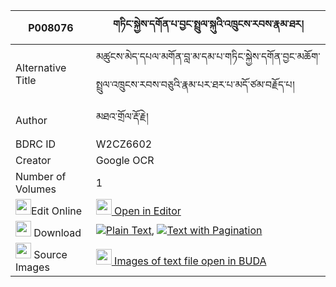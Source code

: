 |P008076|གཏིང་སྐྱེས་དགོན་པ་བྱང་སྤྲུལ་སྐུའི་འཁྲུངས་རབས་རྣམ་ཐར། 
| --- | --- 
|Alternative Title |མཚུངས་མེད་དཔལ་མགོན་བླ་མ་དམ་པ་གཏིང་སྐྱེས་དགོན་བྱང་མཆོག་སྤྲུལ་འཁྲུངས་རབས་བཅུའི་རྣམ་པར་ཐར་པ་མདོ་ཙམ་བརྗོད་པ།
|Author| མཐའ་གྲོལ་རྡོ་རྗེ།
|BDRC ID | W2CZ6602
|Creator | Google OCR
|Number of Volumes| 1
|<img width="25" src="https://img.icons8.com/color/25/000000/edit-property.png">Edit Online| [<img width="25" src="https://avatars.githubusercontent.com/u/45091458?s=200&v=4"> Open in Editor](http://editor.openpecha.org/P008076)
|<img width="25" src="https://img.icons8.com/fluent/48/000000/download-2.png"/>  Download | [![](https://img.icons8.com/color/20/000000/txt.png)Plain Text](https://github.com/Openpecha/P008076/releases/download/v1/tingkye_gonpa_jang_tulku_i_tru_plain_P008076.zip), [![](https://img.icons8.com/color/20/000000/txt.png)Text with Pagination](https://github.com/Openpecha/P008076/releases/download/v1/tingkye_gonpa_jang_tulku_i_tru_pages_P008076.zip)
|<img width="25" src="https://img.icons8.com/plasticine/100/000000/pictures-folder.png"/>  Source Images | [<img width="25" src="https://library.bdrc.io/icons/BUDA-small.svg"> Images of text file open in BUDA](https://library.bdrc.io/show/bdr:W2CZ6602)